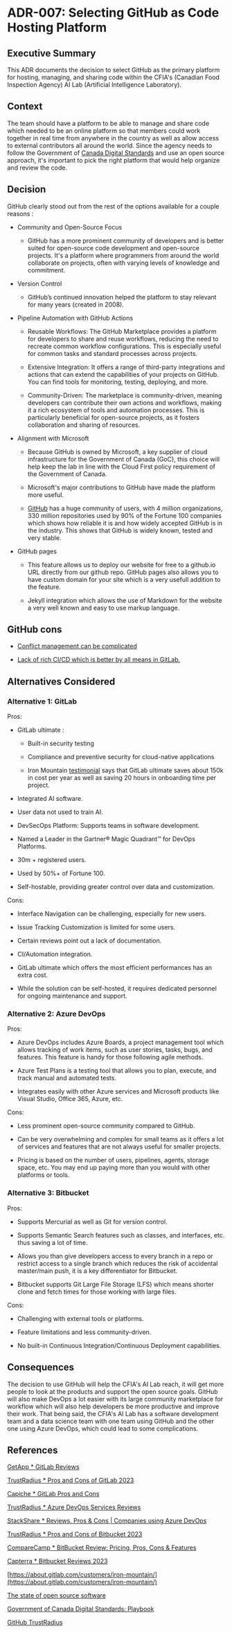 # ADR-007: Selecting GitHub as Code Hosting Platform

## Executive Summary

This ADR documents the decision to select GitHub as the primary platform for
hosting, managing, and sharing code within the CFIA's (Canadian Food Inspection
Agency) AI Lab (Artificial Intelligence Laboratory).

## Context

The team should have a platform to be able to manage and share code which needed
to be an online platform so that members could work together in real time from
anywhere in the country as well as allow access to external contributors all
around the world. Since the agency needs to follow the Government of [Canada
Digital Standards](#ref1) and use an open source approach, it's important to
pick the right platform that would help organize and review the code.

## Decision

GitHub clearly stood out from the rest of the options available for a couple
reasons :

* Community and Open-Source Focus
  * GitHub has a more prominent community of developers and is better suited
      for open-source code development and open-source projects. It's a platform
      where programmers from around the world collaborate on projects, often
      with varying levels of knowledge and commitment.

* Version Control
  * GitHub’s continued innovation helped the platform to stay relevant for
      many years (created in 2008).

* Pipeline Automation with GitHub Actions
  * Reusable Workflows: The GitHub Marketplace provides a platform for
      developers to share and reuse workflows, reducing the need to recreate
      common workflow configurations. This is especially useful for common tasks
      and standard processes across projects.

  * Extensive Integration: It offers a range of third-party integrations and
      actions that can extend the capabilities of your projects on GitHub. You
      can find tools for monitoring, testing, deploying, and more.

  * Community-Driven: The marketplace is community-driven, meaning developers
      can contribute their own actions and workflows, making it a rich ecosystem
      of tools and automation processes. This is particularly beneficial for
      open-source projects, as it fosters collaboration and sharing of
      resources.

* Alignment with Microsoft
  * Because GitHub is owned by Microsoft, a key supplier of cloud
      infrastructure for the Government of Canada (GoC), this choice will help
      keep the lab in line with the Cloud First policy requirement of the
      Government of Canada.

  * Microsoft's major contributions to GitHub have made the platform more
      useful.

  * [GitHub](#ref2) has a huge community of users, with 4 million
      organizations, 330 million repositories used by 90% of the Fortune 100
      companies which shows how reliable it is and how widely accepted GitHub is
      in the industry. This shows that GitHub is widely known, tested and very
      stable.

* GitHub pages
  * This feature allows us to deploy our website for free to a github.io URL
    directly from our github repo. GitHub pages also allows you to have custom
    domain for your site which is a very usefull addition to the feature.

  * Jekyll integration which allows the use of Markdown for the website a very
    well known and easy to use markup language.

## GitHub cons

* [Conflict management can be complicated](#ref4)

* [Lack of rich CI/CD which is better by all means in GitLab.](#ref4)

## Alternatives Considered

### Alternative 1: GitLab

Pros:

* GitLab ultimate :
  * Built-in security testing

  * Compliance and preventive security for cloud-native applications

  * Iron Mountain [testimonial](#ref3) says that GitLab ultimate saves about
      150k in cost per year as well as saving 20 hours in onboarding time per
      project.

* Integrated AI software.

* User data not used to train AI.

* DevSecOps Platform: Supports teams in software development.

* Named a Leader in the Gartner® Magic Quadrant™ for DevOps Platforms.

* 30m + registered users.

* Used by 50%+ of Fortune 100.

* Self-hostable, providing greater control over data and customization.

Cons:

* Interface Navigation can be challenging, especially for new users.

* Issue Tracking Customization is limited for some users.

* Certain reviews point out a lack of documentation.

* CI/Automation integration.

* GitLab ultimate which offers the most efficient performances has an extra
  cost.

* While the solution can be self-hosted, it requires dedicated personnel for
  ongoing maintenance and support.

### Alternative 2: Azure DevOps

Pros:

* Azure DevOps includes Azure Boards, a project management tool which allows
  tracking of work items, such as user stories, tasks, bugs, and features. This
  feature is handy for those following agile methods.

* Azure Test Plans is a testing tool that allows you to plan, execute, and track
  manual and automated tests.

* Integrates easily with other Azure services and Microsoft products like Visual
  Studio, Office 365, Azure, etc.

Cons:

* Less prominent open-source community compared to GitHub.

* Can be very overwhelming and complex for small teams as it offers a lot of
  services and features that are not always useful for smaller projects.

* Pricing is based on the number of users, pipelines, agents, storage space,
  etc. You may end up paying more than you would with other platforms or tools.

### Alternative 3: Bitbucket

Pros:

* Supports Mercurial as well as Git for version control.

* Supports Semantic Search features such as classes, and interfaces, etc. thus
  saving a lot of time.

* Allows you than give developers access to every branch in a repo or restrict
  access to a single branch which reduces the risk of accidental master/main
  push, it is a key differentiator for Bitbucket.

* Bitbucket supports Git Large File Storage (LFS) which means shorter clone and
  fetch times for those working with large files.

Cons:

* Challenging with external tools or platforms.

* Feature limitations and less community-driven.

* No built-in Continuous Integration/Continuous Deployment capabilities.

## Consequences

The decision to use GitHub will help the CFIA's AI Lab reach, it will get more
people to look at the products and support the open source goals. GitHub will
also make DevOps a lot easier with its large community marketplace for workflow
which will also help developers be more productive and improve their work. That
being said, the CFIA's AI Lab has a software development team and a data science
team with one team using GitHub and the other one using Azure DevOps, which
could lead to some complications.

## References

[GetApp * GitLab
Reviews](https://www.getapp.com/it-management-software/a/gitlab/reviews/)

[TrustRadius * Pros and Cons of GitLab
2023](https://www.trustradius.com/products/gitlab/reviews)

[Capiche * GitLab Pros and Cons](https://capiche.com/q/gitlab-pros-and-cons)

[TrustRadius * Azure DevOps Services
Reviews](https://www.trustradius.com/products/azure-devops-services/reviews?qs=pros-and-cons)

[StackShare * Reviews, Pros & Cons | Companies using Azure
DevOps](https://stackshare.io/azure-devops)

[TrustRadius * Pros and Cons of Bitbucket
2023](https://www.trustradius.com/products/bitbucket/reviews)

[CompareCamp * BitBucket Review: Pricing, Pros, Cons &
Features](https://comparecamp.com/bitbucket-review-pricing-pros-cons-features/)

[Capterra * Bitbucket Reviews
2023](https://www.capterra.com/p/166497/Bitbucket/reviews/)

[https://about.gitlab.com/customers/iron-mountain/](https://about.gitlab.com/customers/iron-mountain/)<a
id="ref3"></a>

[The state of open source software](https://octoverse.github.com/)<a
id="ref2"></a>

[Government of Canada Digital Standards:
Playbook](https://www.canada.ca/en/government/system/digital-government/government-canada-digital-standards.html)<a
id="ref1"></a>

[GitHub
TrustRadius](https://www.trustradius.com/products/github/reviews?qs=pros-and-cons#reviews)<a
id="ref4"></a>
